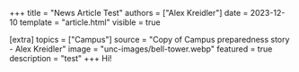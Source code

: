 +++
title = "News Article Test"
authors = ["Alex Kreidler"]
date = 2023-12-10
template = "article.html"
visible = true

[extra]
topics = ["Campus"]
source = "Copy of Campus preparedness story - Alex Kreidler"
image = "unc-images/bell-tower.webp"
featured = true
description = "test"
+++
Hi!
